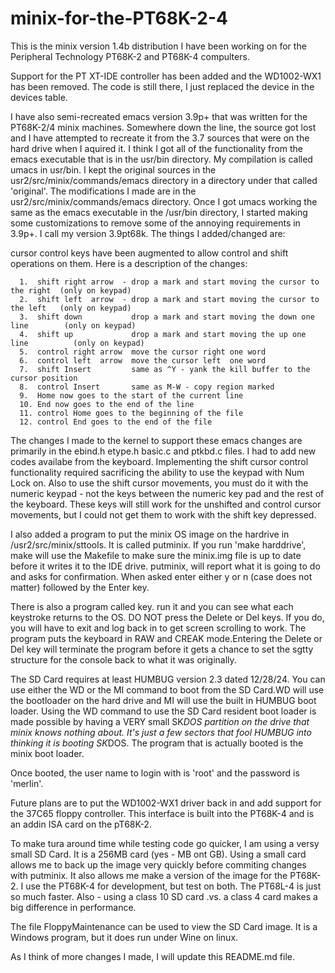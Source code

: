 # minix-for-the-PT68K-2-4
This is the minix version 1.4b distribution I have been working on for the Peripheral Technology PT68K-2 and PT68K-4 compulters.

Support for the PT XT-IDE controller has been added and the WD1002-WX1 has been removed. The code is still there, I just replaced the device in the devices table.

I have also semi-recreated emacs version 3.9p+ that was written for the PT68K-2/4 minix machines. Somewhere down the line, the source got lost and I have attempted to recreate it from the 3.7 sources that were on the hard drive when I aquired it. I think I got all of the functionality from the emacs executable that is in the usr/bin directory. My compilation is called umacs in usr/bin. I kept the original sources in the usr2/src/minix/commands/emacs directory in a directory under that called 'original'. The modifications I made are in the usr2/src/minix/commands/emacs directory. Once I got umacs working the same as the emacs executable in the /usr/bin directory, I started making some customizations to remove some of the annoying requirements in 3.9p+. I call my version 3.9pt68k. The things I added/changed are:

  cursor control keys have been augmented to allow control and shift operations on them. Here is a description of the changes:

      1.  shift right arrow  - drop a mark and start moving the cursor to the right  (only on keypad)
      2.  shift left  arrow  - drop a mark and start moving the cursor to the left   (only on keypad)
      3.  shift down           drop a mark and start moving the down one line        (only on keypad)
      4.  shift up             drop a mark and start moving the up one line          (only on keypad)
      5.  control right arrow  move the cursor right one word
      6.  control left  arrow  move the cursor left  one word
      7.  shift Insert         same as ^Y - yank the kill buffer to the cursor position
      8.  control Insert       same as M-W - copy region marked
      9.  Home now goes to the start of the current line
      10. End now goes to the end of the line
      11. control Home goes to the beginning of the file
      12. control End goes to the end of the file

The changes I made to the kernel to support these emacs changes are primarily in the ebind.h etype.h basic.c and ptkbd.c files. I had to add new codes availabe from the keyboard. Implementing the shift cursor control functionality required sacrificing the ability to use the keypad with Num Lock on. Also to use the shift cursor movements, you must do it with the numeric keypad - not the keys between the numeric key pad and the rest of the keyboard. These keys will still work for the unshifted and control cursor movements, but I could not get them to work with the shift key depressed.

I also added a program to put the minix OS image on the hardrive in /usr2/src/minix/sttools. It is called putminix. If you run 'make harddrive', make will use the Makefile to make sure the minix.img file is up to date before it writes it to the IDE drive. putminix, will report what it is going to do and asks for confirmation. When asked enter either y or n (case does not matter) followed by the Enter key.

There is also a program called key. run it and you can see what each keystroke returns to the OS. DO NOT press the Delete or Del keys. If you do, you will have to exit and log back in to get screen scrolling to work. The program puts the keyboard in RAW and CREAK mode.Entering the Delete or Del key will terminate the program before it gets a chance to set the sgtty structure for the console back to what it was originally.

The SD Card requires at least HUMBUG version 2.3 dated 12/28/24. You can use either the WD or the MI command to boot from the SD Card.WD will use the bootloader on the hard drive and MI will use the built in HUMBUG boot loader. Using the WD command to use the SD Card resident boot loader is made possible by having a VERY small SK*DOS partition on the drive that minix knows nothing about. It's just a few sectors that fool HUMBUG into thinking it is booting SK*DOS. The program that is actually booted is the minix boot loader.

Once booted, the user name to login with is 'root' and the password is 'merlin'.

Future plans are to put the WD1002-WX1 driver back in and add support for the 37C65 floppy controller. This interface is built into the PT68K-4 and is an addin ISA card on the pT68K-2. 

To make tura around time while testing code go quicker, I am using a versy small SD Card. It is a 256MB card (yes - MB ont GB). Using a small card allows me to back up the image very quickly before commiting changes with putminix. It also allows me make a version of the image for the PT68K-2. I use the PT68K-4 for development, but test on both. The PT68L-4 is just so much faster. Also - using a class 10 SD card .vs. a class 4 card makes a big difference in performance.

The file FloppyMaintenance can be used to view the SD Card image. It is a Windows program, but it does run under Wine on linux.

As I think of more changes I made, I will update this README.md file.
